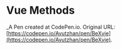 # Vue Methods
 _A Pen created at CodePen.io. Original URL: [https://codepen.io/Avutzhan/pen/BeXvje](https://codepen.io/Avutzhan/pen/BeXvje).

 